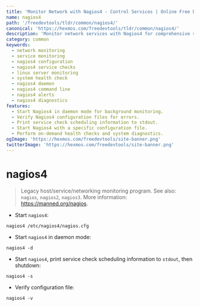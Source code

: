 ```yaml
---
title: 'Monitor Network with Nagios4 - Control Services | Online Free DevTools by Hexmos'
name: nagios4
path: '/freedevtools/tldr/common/nagios4/'
canonical: 'https://hexmos.com/freedevtools/tldr/common/nagios4/'
description: 'Monitor network services with Nagios4 for comprehensive server health checks. Validate configuration files and manage daemon processes easily. Free online tool, no registration required.'
category: common
keywords:
  - network monitoring
  - service monitoring
  - nagios4 configuration
  - nagios4 service checks
  - linux server monitoring
  - system health check
  - nagios4 daemon
  - nagios4 command line
  - nagios4 alerts
  - nagios4 diagnostics
features:
  - Start Nagios4 in daemon mode for background monitoring.
  - Verify Nagios4 configuration files for errors.
  - Print service check scheduling information to stdout.
  - Start Nagios4 with a specific configuration file.
  - Perform on-demand health checks and system diagnostics.
ogImage: 'https://hexmos.com/freedevtools/site-banner.png'
twitterImage: 'https://hexmos.com/freedevtools/site-banner.png'
---
```


# nagios4

> Legacy host/service/networking monitoring program.
> See also: `nagios`, `nagios2`, `nagios3`.
> More information: <https://manned.org/nagios>.

- Start `nagios4`:

`nagios4 /etc/nagios4/nagios.cfg`

- Start `nagios4` in daemon mode:

`nagios4 -d`

- Start `nagios4`, print service check scheduling information to `stdout`, then shutdown:

`nagios4 -s`

- Verify configuration file:

`nagios4 -v`

